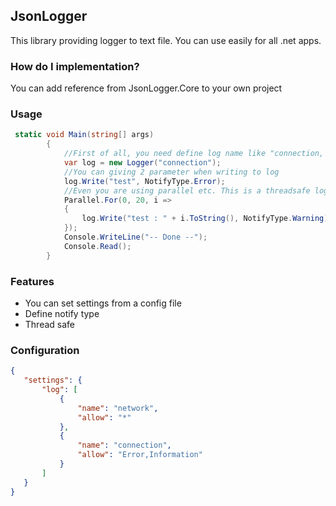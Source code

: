 ## JsonLogger

This library providing logger to text file. You can use easily for all .net apps.

### How do I implementation?

You can add reference from JsonLogger.Core to your own project

### Usage

```csharp
 static void Main(string[] args)
        {
            //First of all, you need define log name like "connection, network" as below example when creating object of Logger
            var log = new Logger("connection");
            //You can giving 2 parameter when writing to log
            log.Write("test", NotifyType.Error);
            //Even you are using parallel etc. This is a threadsafe logger
            Parallel.For(0, 20, i =>
            {
                log.Write("test : " + i.ToString(), NotifyType.Warning);
            });
            Console.WriteLine("-- Done --");
            Console.Read();
        }
 ```
 
 ### Features
 * You can set settings from a config file
 * Define notify type
 * Thread safe
 
 ### Configuration
 
 ``` json
{
    "settings": {
        "log": [
            {
                "name": "network",
                "allow": "*"
            },
            {
                "name": "connection",
                "allow": "Error,Information"
            }
        ]
    }
}
```
 
